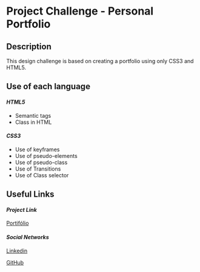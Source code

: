 # **Project Challenge - Personal Portfolio**

## **Description**

This design challenge is based on creating a portfolio using only CSS3 and HTML5.

## **Use of each language**

#### **_HTML5_**

- Semantic tags
- Class in HTML

#### **_CSS3_**

- Use of keyframes
- Use of pseudo-elements
- Use of pseudo-class
- Use of Transitions
- Use of Class selector

## **Useful Links**

#### **_Project Link_**

[Portifólio](https://layzadev.github.io/Project_Challenge_Personal_Portifolio/)

#### **_Social Networks_**

[Linkedin](www.linkedin.com/in/layza-nauane)

[GitHub](https://github.com/LayzaDev)
